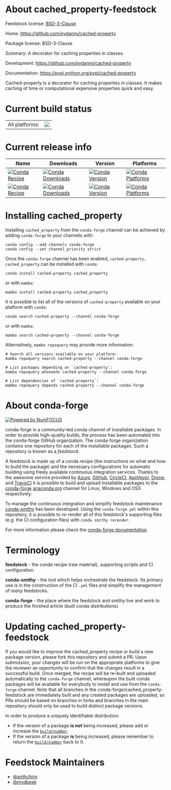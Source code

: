 About cached_property-feedstock
===============================

Feedstock license: [BSD-3-Clause](https://github.com/conda-forge/cached-property-feedstock/blob/main/LICENSE.txt)

Home: https://github.com/pydanny/cached-property

Package license: BSD-3-Clause

Summary: A decorator for caching properties in classes.

Development: https://github.com/pydanny/cached-property

Documentation: https://pypi.python.org/pypi/cached-property

Cached-property is a decorator for caching properties in classes. It
makes caching of time or computational expensive properties quick and easy.


Current build status
====================


<table><tr><td>All platforms:</td>
    <td>
      <a href="https://dev.azure.com/conda-forge/feedstock-builds/_build/latest?definitionId=3774&branchName=main">
        <img src="https://dev.azure.com/conda-forge/feedstock-builds/_apis/build/status/cached-property-feedstock?branchName=main">
      </a>
    </td>
  </tr>
</table>

Current release info
====================

| Name | Downloads | Version | Platforms |
| --- | --- | --- | --- |
| [![Conda Recipe](https://img.shields.io/badge/recipe-cached--property-green.svg)](https://anaconda.org/conda-forge/cached-property) | [![Conda Downloads](https://img.shields.io/conda/dn/conda-forge/cached-property.svg)](https://anaconda.org/conda-forge/cached-property) | [![Conda Version](https://img.shields.io/conda/vn/conda-forge/cached-property.svg)](https://anaconda.org/conda-forge/cached-property) | [![Conda Platforms](https://img.shields.io/conda/pn/conda-forge/cached-property.svg)](https://anaconda.org/conda-forge/cached-property) |
| [![Conda Recipe](https://img.shields.io/badge/recipe-cached_property-green.svg)](https://anaconda.org/conda-forge/cached_property) | [![Conda Downloads](https://img.shields.io/conda/dn/conda-forge/cached_property.svg)](https://anaconda.org/conda-forge/cached_property) | [![Conda Version](https://img.shields.io/conda/vn/conda-forge/cached_property.svg)](https://anaconda.org/conda-forge/cached_property) | [![Conda Platforms](https://img.shields.io/conda/pn/conda-forge/cached_property.svg)](https://anaconda.org/conda-forge/cached_property) |

Installing cached_property
==========================

Installing `cached_property` from the `conda-forge` channel can be achieved by adding `conda-forge` to your channels with:

```
conda config --add channels conda-forge
conda config --set channel_priority strict
```

Once the `conda-forge` channel has been enabled, `cached-property, cached_property` can be installed with `conda`:

```
conda install cached-property cached_property
```

or with `mamba`:

```
mamba install cached-property cached_property
```

It is possible to list all of the versions of `cached-property` available on your platform with `conda`:

```
conda search cached-property --channel conda-forge
```

or with `mamba`:

```
mamba search cached-property --channel conda-forge
```

Alternatively, `mamba repoquery` may provide more information:

```
# Search all versions available on your platform:
mamba repoquery search cached-property --channel conda-forge

# List packages depending on `cached-property`:
mamba repoquery whoneeds cached-property --channel conda-forge

# List dependencies of `cached-property`:
mamba repoquery depends cached-property --channel conda-forge
```


About conda-forge
=================

[![Powered by
NumFOCUS](https://img.shields.io/badge/powered%20by-NumFOCUS-orange.svg?style=flat&colorA=E1523D&colorB=007D8A)](https://numfocus.org)

conda-forge is a community-led conda channel of installable packages.
In order to provide high-quality builds, the process has been automated into the
conda-forge GitHub organization. The conda-forge organization contains one repository
for each of the installable packages. Such a repository is known as a *feedstock*.

A feedstock is made up of a conda recipe (the instructions on what and how to build
the package) and the necessary configurations for automatic building using freely
available continuous integration services. Thanks to the awesome service provided by
[Azure](https://azure.microsoft.com/en-us/services/devops/), [GitHub](https://github.com/),
[CircleCI](https://circleci.com/), [AppVeyor](https://www.appveyor.com/),
[Drone](https://cloud.drone.io/welcome), and [TravisCI](https://travis-ci.com/)
it is possible to build and upload installable packages to the
[conda-forge](https://anaconda.org/conda-forge) [anaconda.org](https://anaconda.org/)
channel for Linux, Windows and OSX respectively.

To manage the continuous integration and simplify feedstock maintenance
[conda-smithy](https://github.com/conda-forge/conda-smithy) has been developed.
Using the ``conda-forge.yml`` within this repository, it is possible to re-render all of
this feedstock's supporting files (e.g. the CI configuration files) with ``conda smithy rerender``.

For more information please check the [conda-forge documentation](https://conda-forge.org/docs/).

Terminology
===========

**feedstock** - the conda recipe (raw material), supporting scripts and CI configuration.

**conda-smithy** - the tool which helps orchestrate the feedstock.
                   Its primary use is in the construction of the CI ``.yml`` files
                   and simplify the management of *many* feedstocks.

**conda-forge** - the place where the feedstock and smithy live and work to
                  produce the finished article (built conda distributions)


Updating cached_property-feedstock
==================================

If you would like to improve the cached_property recipe or build a new
package version, please fork this repository and submit a PR. Upon submission,
your changes will be run on the appropriate platforms to give the reviewer an
opportunity to confirm that the changes result in a successful build. Once
merged, the recipe will be re-built and uploaded automatically to the
`conda-forge` channel, whereupon the built conda packages will be available for
everybody to install and use from the `conda-forge` channel.
Note that all branches in the conda-forge/cached_property-feedstock are
immediately built and any created packages are uploaded, so PRs should be based
on branches in forks and branches in the main repository should only be used to
build distinct package versions.

In order to produce a uniquely identifiable distribution:
 * If the version of a package **is not** being increased, please add or increase
   the [``build/number``](https://docs.conda.io/projects/conda-build/en/latest/resources/define-metadata.html#build-number-and-string).
 * If the version of a package **is** being increased, please remember to return
   the [``build/number``](https://docs.conda.io/projects/conda-build/en/latest/resources/define-metadata.html#build-number-and-string)
   back to 0.

Feedstock Maintainers
=====================

* [@anthchirp](https://github.com/anthchirp/)
* [@mvdbeek](https://github.com/mvdbeek/)

